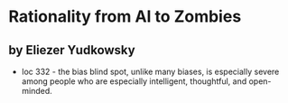 
#  Rationality from AI to Zombies

## by Eliezer Yudkowsky

 - loc 332 - the bias blind spot, unlike many biases, is especially severe among people who are especially intelligent, thoughtful, and open-minded.

